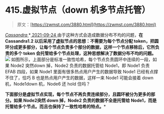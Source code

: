 <!--yml
category: 未分类
date: 0001-01-01 00:00:00
-->

# 415.虚拟节点（down 机多节点托管）

> 原文：[https://zwmst.com/3880.html](https://zwmst.com/3880.html)

   [ *Cassandra* ](https://zwmst.com/cassandra)*[ <time datetime="2021-09-24T14:25:25+08:00"> 2021-09-24 </time> ](https://zwmst.com/3880.html)  由于这种方式会造成数据分布不均的问题，**在 Cassandra1.2 以后采用了虚拟节点的思想：不需要为每个节点分配 token，把圆环分成更多部分，让每个节点负责多个部分的数据，这样一个节点移除后，它所负责的多个 token 会托管给多个节点处理，这种思想解决了数据分布不均的问题。**![](img/0eb331d96687f7827d8ee6f4e97c353b.png)
如图所示，上面部分是标准一致性哈希，每个节点负责圆环中连续的一段，如果 Node2 突然down 掉，Node2 负责的数据托管给 Node1，即 Node1 负责 EFAB 四段，如果 Node1 里面有很多热点用户产生的数据导致 Node1 已经有点撑不住了，恰巧 B 也是热点用户产生的数据，这样一来 Node1 可能会接着 down 机，Node1down 机，Node6 还 hold 住吗？

**下面部分是虚拟节点实现，每个节点不再负责连续部分，且圆环被分为更多的部分。如果 Node2突然 down 掉，Node2 负责的数据不全是托管给 Node1，而是托管给多个节点。而且也保持了一致性哈希的特点。***
